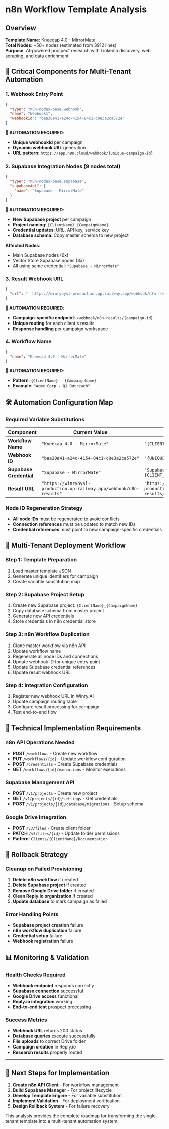 # n8n Workflow Template Analysis

## Overview
**Template Name**: Kneecap 4.0 - MirrorMate  
**Total Nodes**: ~50+ nodes (estimated from 3912 lines)  
**Purpose**: AI-powered prospect research with LinkedIn discovery, web scraping, and data enrichment

## 🔑 Critical Components for Multi-Tenant Automation

### 1. **Webhook Entry Point** 
```json
{
  "type": "n8n-nodes-base.webhook",
  "name": "Webhook1", 
  "webhookId": "baa30a41-a24c-4154-84c1-c0e3a2ca572e"
}
```
**🎯 AUTOMATION REQUIRED**:
- **Unique webhookId** per campaign 
- **Dynamic webhook URL** generation
- **URL pattern**: `https://app.n8n.cloud/webhook/{unique-campaign-id}`

### 2. **Supabase Integration Nodes** (9 nodes total)
```json
{
  "type": "n8n-nodes-base.supabase",
  "supabaseApi": {
    "name": "Supabase - MirrorMate"  
  }
}
```
**🎯 AUTOMATION REQUIRED**:
- **New Supabase project** per campaign
- **Project naming**: `{ClientName}_{CampaignName}` 
- **Credential updates**: URL, API key, service key
- **Database schema**: Copy master schema to new project

**Affected Nodes**:
- Main Supabase nodes (6x)
- Vector Store Supabase nodes (3x)
- All using same credential: `"Supabase - MirrorMate"`

### 3. **Result Webhook URL**
```json
{
  "url": "  https://winrybysl-production.up.railway.app/webhook/n8n-results"
}
```
**🎯 AUTOMATION REQUIRED**:
- **Campaign-specific endpoint**: `/webhook/n8n-results/{campaign-id}`
- **Unique routing** for each client's results
- **Response handling** per campaign workspace

### 4. **Workflow Name**
```json
{
  "name": "Kneecap 4.0 - MirrorMate"
}
```
**🎯 AUTOMATION REQUIRED**:
- **Pattern**: `{ClientName} - {CampaignName}`
- **Example**: `"Acme Corp - Q1 Outreach"`

## 🛠️ Automation Configuration Map

### Required Variable Substitutions
| Component | Current Value | New Pattern |
|-----------|---------------|-------------|
| **Workflow Name** | `"Kneecap 4.0 - MirrorMate"` | `"{CLIENT_NAME} - {CAMPAIGN_NAME}"` |
| **Webhook ID** | `"baa30a41-a24c-4154-84c1-c0e3a2ca572e"` | `"{UNIQUE_CAMPAIGN_WEBHOOK_ID}"` |
| **Supabase Credential** | `"Supabase - MirrorMate"` | `"Supabase - {CLIENT_NAME}_{CAMPAIGN_NAME}"` |
| **Result URL** | `"https://winrybysl-production.up.railway.app/webhook/n8n-results"` | `"https://winrybysl-production.up.railway.app/webhook/n8n-results/{CAMPAIGN_ID}"` |

### Node ID Regeneration Strategy
- **All node IDs** must be regenerated to avoid conflicts
- **Connection references** must be updated to match new IDs
- **Credential references** must point to new campaign-specific credentials

## 🔄 Multi-Tenant Deployment Workflow

### Step 1: Template Preparation
1. Load master template JSON
2. Generate unique identifiers for campaign
3. Create variable substitution map

### Step 2: Supabase Project Setup
1. Create new Supabase project: `{ClientName}_{CampaignName}`
2. Copy database schema from master project
3. Generate new API credentials
4. Store credentials in n8n credential store

### Step 3: n8n Workflow Duplication
1. Clone master workflow via n8n API
2. Update workflow name
3. Regenerate all node IDs and connections
4. Update webhook ID for unique entry point
5. Update Supabase credential references
6. Update result webhook URL

### Step 4: Integration Configuration
1. Register new webhook URL in Winry.AI
2. Update campaign routing table
3. Configure result processing for campaign
4. Test end-to-end flow

## 🔧 Technical Implementation Requirements

### n8n API Operations Needed
- **POST** `/workflows` - Create new workflow
- **PUT** `/workflows/{id}` - Update workflow configuration  
- **POST** `/credentials` - Create Supabase credentials
- **GET** `/workflows/{id}/executions` - Monitor executions

### Supabase Management API
- **POST** `/v1/projects` - Create new project
- **GET** `/v1/projects/{id}/settings` - Get credentials
- **POST** `/v1/projects/{id}/database/migrations` - Setup schema

### Google Drive Integration
- **POST** `/v3/files` - Create client folder
- **PATCH** `/v3/files/{id}` - Update folder permissions
- **Pattern**: `Clients/{ClientName}/Documentation`

## 🚦 Rollback Strategy

### Cleanup on Failed Provisioning
1. **Delete n8n workflow** if created
2. **Delete Supabase project** if created  
3. **Remove Google Drive folder** if created
4. **Clean Reply.io organization** if created
5. **Update database** to mark campaign as failed

### Error Handling Points
- **Supabase project creation** failure
- **n8n workflow duplication** failure
- **Credential setup** failure
- **Webhook registration** failure

## 📊 Monitoring & Validation

### Health Checks Required
- **Webhook endpoint** responds correctly
- **Supabase connection** successful
- **Google Drive access** functional
- **Reply.io integration** working
- **End-to-end test** prospect processing

### Success Metrics
- **Webhook URL** returns 200 status
- **Database queries** execute successfully
- **File uploads** to correct Drive folder
- **Campaign creation** in Reply.io
- **Research results** properly routed

---

## 🎯 Next Steps for Implementation

1. **Create n8n API Client** - For workflow management
2. **Build Supabase Manager** - For project lifecycle
3. **Develop Template Engine** - For variable substitution
4. **Implement Validation** - For deployment verification
5. **Design Rollback System** - For failure recovery

This analysis provides the complete roadmap for transforming the single-tenant template into a multi-tenant automation system. 